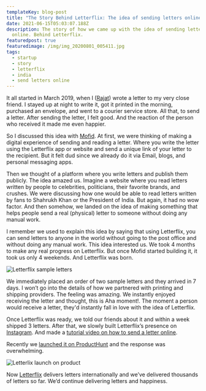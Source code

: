```yaml
---
templateKey: blog-post
title: "The Story Behind Letterflix: The idea of sending letters online"
date: 2021-06-15T05:03:07.188Z
description: The story of how we came up with the idea of sending letters
  online. Behind Letterflix.
featuredpost: true
featuredimage: /img/img_20200801_005411.jpg
tags:
  - startup
  - story
  - letterflix
  - india
  - send letters online
---
```

It all started in March 2019, when I ([Rajat](https://about.me/rajatdangi)) wrote a letter to my very close friend. I stayed up at night to write it, got it printed in the morning, purchased an envelope, and went to a courier service store. All that, to send a letter. After sending the letter, I felt good. And the reaction of the person who received it made me even happier.

So I discussed this idea with [Mofid](https://www.linkedin.com/in/ansarimofid/). At first, we were thinking of making a digital experience of sending and reading a letter. Where you write the letter using the Letterflix app or website and send a unique link of your letter to the recipient. But it felt dud since we already do it via Email, blogs, and personal messaging apps.

Then we thought of a platform where you write letters and publish them publicly. The idea amazed us. Imagine a website where you read letters written by people to celebrities, politicians, their favorite brands, and crushes. We were discussing how one would be able to read letters written by fans to Shahrukh Khan or the President of India. But again, it had no wow factor. And then somehow, we landed on the idea of making something that helps people send a real (physical) letter to someone without doing any manual work.

I remember we used to explain this idea by saying that using Letterflix, you can send letters to anyone in the world without going to the post office and without doing any manual work. This idea interested us. We took 4 months to make any real progress on Letterflix. But once Mofid started building it, it took us only 4 weekends. And Letterflix was born.

![Letterflix sample letters](/img/img_20200127_222238.jpg "Letterflix - Send letters online")



We immediately placed an order of two sample letters and they arrived in 7 days. I won’t go into the details of how we partnered with printing and shipping providers. The feeling was amazing. We instantly enjoyed receiving the letter and thought, this is Aha moment!. The moment a person would receive a letter, they'd instantly fall in love with the idea of Letterflix.

Once Letterflix was ready, we told our friends about it and within a week shipped 3 letters. After that, we slowly built Letterflix’s presence on [Instagram](https://www.instagram.com/letterflix_/). And made a [tutorial video on how to send a letter online](https://www.youtube.com/watch?v=QcqBvZUN1yY&ab_channel=Letterflix).

Recently we [launched it on ProductHunt](https://www.producthunt.com/posts/letterflix) and the response was overwhelming.

![Letterlix launch on product](/img/screenshot-2021-06-15-at-10.36.06-am.png "Letterflix on Product - Send Letters Online")





Now [Letterflix](https://letterflix.com) delivers letters internationally and we’ve delivered thousands of letters so far. We’d continue delivering letters and happiness.